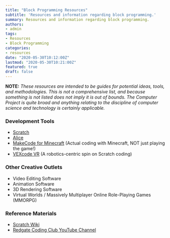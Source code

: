 ```yaml
---
title: "Block Programming Resources"
subtitle: 'Resources and information regarding block programming.'
summary: Resources and information regarding block programming.
authors:
- admin
tags:
- Resources
- Block Programming
categories:
- resources
date: "2020-05-30T10:12:00Z"
lastmod: "2020-05-30T10:21:00Z"
featured: true
draft: false
---
```



**NOTE:** *These resources are intended to be guides for potential ideas, tools, and methodologies. This is not a comprehensive list, and because something is not listed does not imply it is out of bounds. The Computer Project is quite broad and anything relating to the discipline of computer science and technology is certainly applicable.*

### Development Tools

* [Scratch](https://scratch.mit.edu)
* [Alice](https://www.alice.org/)
* [MakeCode for Minecraft](https://www.microsoft.com/en-us/research/blog/code-minecraft/) (Actual coding with Minecraft, NOT just playing the game!)
* [VEXcode VR](https://www.vexrobotics.com/vexcode-vr) (A robotics-centric spin on Scratch coding)

### Other Creative Outlets

* Video Editing Software
* Animation Software
* 3D Rendering Software
* Virtual Worlds / Massively Multiplayer Online Role-Playing Games (MMORPG)

### Reference Materials

* [Scratch Wiki](https://en.scratch-wiki.info/)
* [Redgate Coding Club YouTube Channel](https://www.youtube.com/playlist?list=PLU-_XMoixlj89psBPYgmTAHA4U5BCNj6u)